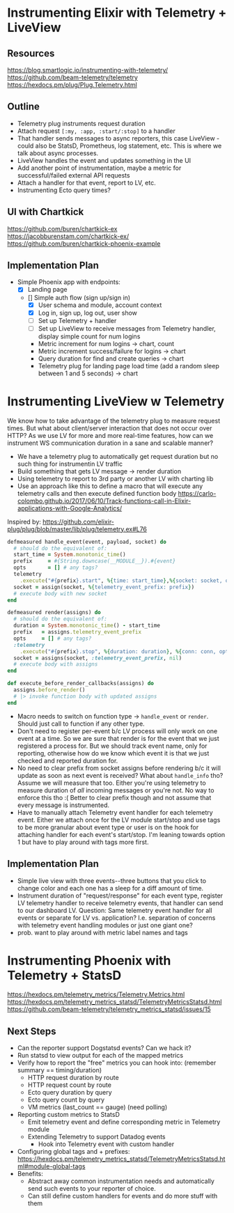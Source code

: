 # Instrumenting Elixir with Telemetry + LiveView
## Resources
https://blog.smartlogic.io/instrumenting-with-telemetry/
https://github.com/beam-telemetry/telemetry
https://hexdocs.pm/plug/Plug.Telemetry.html

## Outline
* Telemetry plug instruments request duration
* Attach request `[:my, :app, :start/:stop]` to a handler
* That handler sends messages to async reporters, this case LiveView - could also be StatsD, Prometheus, log statement, etc. This is where we talk about async processes.
* LiveView handles the event and updates something in the UI
* Add another point of instrumentation, maybe a metric for successful/failed external API requests
* Attach a handler for that event, report to LV, etc.
* Instrumenting Ecto query times?

## UI with Chartkick
https://github.com/buren/chartkick-ex
https://jacobburenstam.com/chartkick-ex/
https://github.com/buren/chartkick-phoenix-example

## Implementation Plan

* Simple Phoenix app with endpoints:
  - [X] Landing page
  - [] Simple auth flow (sign up/sign in)
    - [X] User schema and module, account context
    - [X] Log in, sign up, log out, user show
    - [ ] Set up Telemetry + handler
    - [ ] Set up LiveView to receive messages from Telemetry handler, display simple count for num logins
    * Metric increment for num logins -> chart, count
    * Metric increment success/failure for logins -> chart
    * Query duration for find and create queries -> chart
    * Telemetry plug for landing page load time (add a random sleep between 1 and 5 seconds) -> chart


# Instrumenting LiveView w Telemetry
We know how to take advantage of the telemetry plug to measure request times. But what about client/server interaction that does not occur over HTTP? As we use LV for more and more real-time features, how can we instrument WS communication duration in a sane and scalable manner?

* We have a telemetry plug to automatically get request duration but no such thing for instrumentin LV traffic
* Build something that gets LV message -> render duration
* Using telemetry to report to 3rd party or another LV with charting lib
* Use an approach like this to define a macro that will execute any telemetry calls and then execute defined function body https://carlo-colombo.github.io/2017/06/10/Track-functions-call-in-Elixir-applications-with-Google-Analytics/

Inspired by: https://github.com/elixir-plug/plug/blob/master/lib/plug/telemetry.ex#L76

```ruby
defmeasured handle_event(event, payload, socket) do
  # should do the equivalent of:
  start_time = System.monotonic_time()
  prefix     = #{String.downcase(__MODULE__}).#{event}
  opts       = [] # any tags?
  telemetry
    .execute("#{prefix}.start", %{time: start_time},%{socket: socket, options: opts})
  socket = assign(socket, %{telemetry_event_prefix: prefix})
  # execute body with new socket
end

defmeasured render(assigns) do
  # should do the equivalent of:
  duration = System.monotonic_time() - start_time
  prefix   = assigns.telemetry_event_prefix
  opts     = [] # any tags?
  :telemetry
    .execute("#{prefix}.stop", %{duration: duration}, %{conn: conn, options: opts})
  socket = assigns(socket, :telemetry_event_prefix, nil)
  # execute body with assigns
end

def execute_before_render_callbacks(assigns) do
  assigns.before_render()
  # |> invoke function body with updated assigns
end
```

* Macro needs to switch on function type -> `handle_event` or `render`. Should just call to function if any other type.
* Don't need to register per-event b/c LV process will only work on one event at a time. So we are sure that render is for the event that we just registered a process for. But we should track event name, only for reporting, otherwise how do we know which event it is that we just checked and reported duration for.
* No need to clear prefix from socket assigns before rendering b/c it will update as soon as next event is received? What about `handle_info` tho? Assume we will measure that too. Either you're using telemetry to measure duration of _all_ incoming messages or you're not. No way to enforce this tho :( Better to clear prefix though and not assume that every message is instrumented.
* Have to manually attach Telemetry event handler for each telemetry event. Either we attach once for the LV module start/stop and use tags to be more granular about event type or user is on the hook for attaching handler for each event's start/stop. I'm leaning towards option 1 but have to play around with tags more first.


## Implementation Plan
* Simple live view with three events--three buttons that you click to change color and each one has a sleep for a diff amount of time.
* Instrument duration of "request/response" for each event type, register LV telemetry handler to receive telemetry events, that handler can send to our dashboard LV. Question: Same telemetry event handler for all events or separate for LV vs. application? I.e. separation of concerns with telemetry event handling modules or just one giant one?
* prob. want to play around with metric label names and tags

# Instrumenting Phoenix with Telemetry + StatsD
https://hexdocs.pm/telemetry_metrics/Telemetry.Metrics.html
https://hexdocs.pm/telemetry_metrics_statsd/TelemetryMetricsStatsd.html
https://github.com/beam-telemetry/telemetry_metrics_statsd/issues/15
## Next Steps
* Can the reporter support Dogstatsd events? Can we hack it?
* Run statsd to view output for each of the mapped metrics
* Verify how to report the "free" metrics you can hook into:
(remember summary == timing/duration)
  * HTTP request duration by route
  * HTTP request count by route
  * Ecto query duration by query
  * Ecto query count by query
  * VM metrics (last_count == gauge) (need polling)
* Reporting custom metrics to StatsD
  * Emit telemetry event and define corresponding metric in Telemetry module
  * Extending Telemetry to support Datadog events
    * Hook into Telemetry event with custom handler
* Configuring global tags and + prefixes: https://hexdocs.pm/telemetry_metrics_statsd/TelemetryMetricsStatsd.html#module-global-tags
* Benefits:
  * Abstract away common instrumentation needs and automatically send such events to your reporter of choice.
  * Can still define custom handlers for events and do more stuff with them

